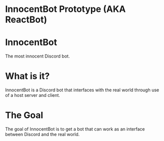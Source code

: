 # InnocentBot Prototype (AKA ReactBot)

# InnocentBot
The most innocent Discord bot.

# What is it?
InnocentBot is a Discord bot that interfaces with the real world through use of a host server and client.

# The Goal
The goal of InnocentBot is to get a bot that can work as an interface between Discord and the real world.

